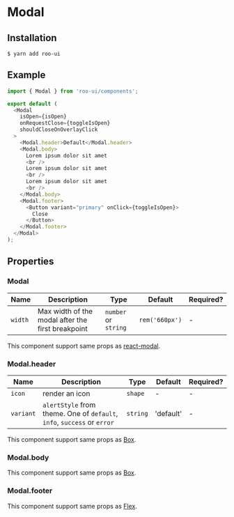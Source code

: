 # Modal

<!-- STORY -->

## Installation

```shell
$ yarn add roo-ui
```

## Example

```js
import { Modal } from 'roo-ui/components';

export default (
  <Modal
    isOpen={isOpen}
    onRequestClose={toggleIsOpen}
    shouldCloseOnOverlayClick
  >
    <Modal.header>Default</Modal.header>
    <Modal.body>
      Lorem ipsum dolor sit amet
      <br />
      Lorem ipsum dolor sit amet
      <br />
      Lorem ipsum dolor sit amet
      <br />
    </Modal.body>
    <Modal.footer>
      <Button variant="primary" onClick={toggleIsOpen}>
        Close
      </Button>
    </Modal.footer>
  </Modal>
);
```

## Properties

### Modal

| Name    | Description                                       | Type                 | Default        | Required? |
| ------- | ------------------------------------------------- | -------------------- | -------------- | --------- |
| `width` | Max width of the modal after the first breakpoint | `number` or `string` | `rem('660px')` | -         |

This component support same props as [react-modal](https://github.com/reactjs/react-modal/blob/v3.5.1/docs/README.md#general-usage-usage).

### Modal.header

| Name      | Description                                                             | Type     | Default   | Required? |
| --------- | ----------------------------------------------------------------------- | -------- | --------- | --------- |
| `icon`    | render an icon                                                          | `shape`  | -         | -         |
| `variant` | `alertStyle` from theme. One of `default`, `info`, `success` or `error` | `string` | 'default' | -         |

This component support same props as [Box](https://github.com/hooroo/roo-ui/tree/master/packages/components/src/Box/README.md).

### Modal.body

This component support same props as [Box](https://github.com/hooroo/roo-ui/tree/master/packages/components/src/Box/README.md).

### Modal.footer

This component support same props as [Flex](https://github.com/hooroo/roo-ui/tree/master/packages/components/src/Flex/README.md).
